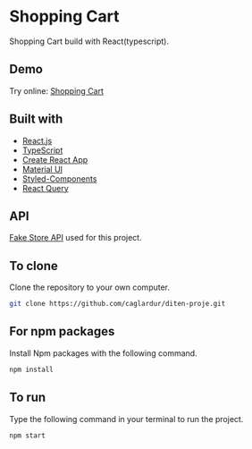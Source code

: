 # Shopping Cart

Shopping Cart build with React(typescript).

## Demo

Try online: [Shopping Cart](https://shopping-cart-react-typescript-caglardur.vercel.app/)

## Built with

- [React.js](https://reactjs.org/)
- [TypeScript](https://www.typescriptlang.org/)
- [Create React App](https://create-react-app.dev/)
- [Material UI](https://mui.com/)
- [Styled-Components](https://styled-components.com/)
- [React Query](https://react-query.tanstack.com/)

## API

[Fake Store API](https://fakestoreapi.com/) used for this project.

## To clone

Clone the repository to your own computer.

```bash
git clone https://github.com/caglardur/diten-proje.git
```

## For npm packages

Install Npm packages with the following command.

```bash
npm install
```

## To run

Type the following command in your terminal to run the project.

```bash
npm start
```
